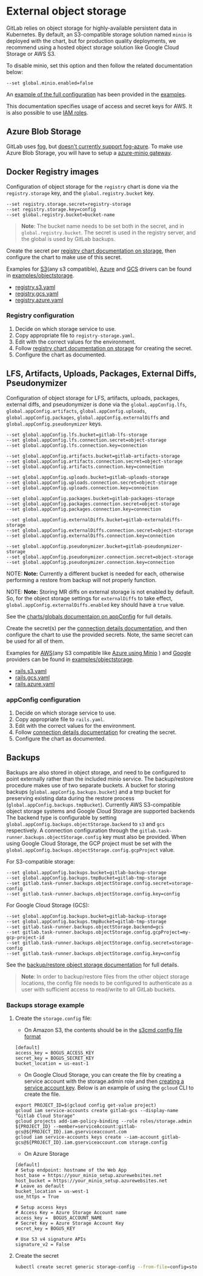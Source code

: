 # External object storage

GitLab relies on object storage for highly-available persistent data in Kubernetes.
By default, an S3-compatible storage solution named `minio` is deployed with the
chart, but for production quality deployments, we recommend using a hosted
object storage solution like Google Cloud Storage or AWS S3.

To disable minio, set this option and then follow the related documentation below:

```
--set global.minio.enabled=false
```

An [example of the full configuration](https://gitlab.com/gitlab-org/charts/gitlab/blob/master/examples/values-external-objectstorage.yaml)
has been provided in the [examples](https://gitlab.com/gitlab-org/charts/gitlab/tree/master/examples).

This documentation specifies usage of access and secret keys for AWS. It is also possible to use [IAM roles](./aws-iam-roles.md).

## Azure Blob Storage

GitLab uses [fog](https://github.com/fog/fog), but [doesn't currently support fog-azure](https://gitlab.com/gitlab-org/gitlab-foss/issues/55624). To make use Azure Blob Storage, you will have to setup a [azure-minio gateway](./azure-minio-gateway.md).

## Docker Registry images

Configuration of object storage for the `registry` chart is done via the `registry.storage` key, and the `global.registry.bucket` key.

```
--set registry.storage.secret=registry-storage
--set registry.storage.key=config
--set global.registry.bucket=bucket-name
```

> **Note**: The bucket name needs to be set both in the secret, and in `global.registry.bucket`. The secret is used in the registry server, and
the global is used by GitLab backups.

Create the secret per [registry chart documentation on storage](../../charts/registry/index.md#storage), then configure the chart to make use of this secret.

Examples for [S3](https://docs.docker.com/registry/storage-drivers/s3/)(any s3 compatible), [Azure](https://docs.docker.com/registry/storage-drivers/azure/) and [GCS](https://docs.docker.com/registry/storage-drivers/gcs/) drivers can be found in
[examples/objectstorage](https://gitlab.com/gitlab-org/charts/gitlab/tree/master/examples/objectstorage).

- [registry.s3.yaml](https://gitlab.com/gitlab-org/charts/gitlab/tree/master/examples/objectstorage/registry.s3.yaml)
- [registry.gcs.yaml](https://gitlab.com/gitlab-org/charts/gitlab/tree/master/examples/objectstorage/registry.gcs.yaml)
- [registry.azure.yaml](https://gitlab.com/gitlab-org/charts/gitlab/tree/master/examples/objectstorage/registry.azure.yaml)

### Registry configuration

1. Decide on which storage service to use.
1. Copy appropriate file to `registry-storage.yaml`.
1. Edit with the correct values for the environment.
1. Follow [registry chart documentation on storage](../../charts/registry/index.md#storage) for creating the secret.
1. Configure the chart as documented.

## LFS, Artifacts, Uploads, Packages, External Diffs, Pseudonymizer

Configuration of object storage for LFS, artifacts, uploads, packages, external
diffs, and pseudonymizer is done via the `global.appConfig.lfs`,
`global.appConfig.artifacts`, `global.appConfig.uploads`,
`global.appConfig.packages`, `global.appConfig.externalDiffs` and `global.appConfig.pseudonymizer` keys.

```
--set global.appConfig.lfs.bucket=gitlab-lfs-storage
--set global.appConfig.lfs.connection.secret=object-storage
--set global.appConfig.lfs.connection.key=connection

--set global.appConfig.artifacts.bucket=gitlab-artifacts-storage
--set global.appConfig.artifacts.connection.secret=object-storage
--set global.appConfig.artifacts.connection.key=connection

--set global.appConfig.uploads.bucket=gitlab-uploads-storage
--set global.appConfig.uploads.connection.secret=object-storage
--set global.appConfig.uploads.connection.key=connection

--set global.appConfig.packages.bucket=gitlab-packages-storage
--set global.appConfig.packages.connection.secret=object-storage
--set global.appConfig.packages.connection.key=connection

--set global.appConfig.externalDiffs.bucket=gitlab-externaldiffs-storage
--set global.appConfig.externalDiffs.connection.secret=object-storage
--set global.appConfig.externalDiffs.connection.key=connection

--set global.appConfig.pseudonymizer.bucket=gitlab-pseudonymizer-storage
--set global.appConfig.pseudonymizer.connection.secret=object-storage
--set global.appConfig.pseudonymizer.connection.key=connection
```

NOTE: **Note:**
Currently a different bucket is needed for each, otherwise performing a restore from backup will not properly function.

NOTE: **Note:**
Storing MR diffs on external storage is not enabled by default. So,
for the object storage settings for `externalDiffs` to take effect,
`global.appConfig.externalDiffs.enabled` key should have a `true` value.

See the [charts/globals documentaion on appConfig](../../charts/globals.md#configure-appconfig-settings) for full details.

Create the secret(s) per the [connection details documentation](../../charts/globals.md#connection), and then configure the chart to use the provided secrets. Note, the same secret can be used for all of them.

Examples for [AWS][fog-aws](any S3 compatible like [Azure using Minio][minio-azure] ) and [Google][fog-gcs] providers can be found in
[examples/objectstorage](https://gitlab.com/gitlab-org/charts/gitlab/tree/master/examples/objectstorage).

- [rails.s3.yaml](https://gitlab.com/gitlab-org/charts/gitlab/tree/master/examples/objectstorage/rails.s3.yaml)
- [rails.gcs.yaml](https://gitlab.com/gitlab-org/charts/gitlab/tree/master/examples/objectstorage/rails.gcs.yaml)
- [rails.azure.yaml](https://gitlab.com/gitlab-org/charts/gitlab/tree/master/examples/objectstorage/rails.azure.yaml)

[fog-aws]: https://fog.io/storage/#using-amazon-s3-and-fog
[fog-gcs]: https://fog.io/storage/#google-cloud-storage
[minio-azure]: ./azure-minio-gateway.md

### appConfig configuration

1. Decide on which storage service to use.
1. Copy appropriate file to `rails.yaml`.
1. Edit with the correct values for the environment.
1. Follow [connection details documentation](../../charts/globals.md#connection) for creating the secret.
1. Configure the chart as documented.

## Backups

Backups are also stored in object storage, and need to be configured to point
externally rather than the included minio service. The backup/restore procedure makes
use of two separate buckets. A bucket for storing backups (`global.appConfig.backups.bucket`)
and a tmp bucket for preserving existing data during the restore process (`global.appConfig.backups.tmpBucket`).
Currently AWS S3-compatible object storage systems and Google Cloud Storage are supported backends
The backend type is configurable by setting `global.appConfig.backups.objectStorage.backend` to `s3` and `gcs` respectively.
A connection configuration through the `gitlab.task-runner.backups.objectStorage.config` key must also be provided.
When using Google Cloud Storage, the GCP project must be set with the `global.appConfig.backups.objectStorage.config.gcpProject` value.

For S3-compatible storage:

```
--set global.appConfig.backups.bucket=gitlab-backup-storage
--set global.appConfig.backups.tmpBucket=gitlab-tmp-storage
--set gitlab.task-runner.backups.objectStorage.config.secret=storage-config
--set gitlab.task-runner.backups.objectStorage.config.key=config
```

For Google Cloud Storage (GCS):

```
--set global.appConfig.backups.bucket=gitlab-backup-storage
--set global.appConfig.backups.tmpBucket=gitlab-tmp-storage
--set gitlab.task-runner.backups.objectStorage.backend=gcs
--set gitlab.task-runner.backups.objectStorage.config.gcpProject=my-gcp-project-id
--set gitlab.task-runner.backups.objectStorage.config.secret=storage-config
--set gitlab.task-runner.backups.objectStorage.config.key=config
```

See the [backup/restore object storage documentation](../../backup-restore/index.md#object-storage) for full details.

> **Note**: In order to backup/restore files from the other object storage locations, the config file needs to be
> configured to authenticate as a user with sufficient access to read/write to all GitLab buckets.

### Backups storage example

1. Create the `storage.config` file:

    - On Amazon S3, the contents should be in the [s3cmd config file format](https://s3tools.org/kb/item14.htm)

    ```
    [default]
    access_key = BOGUS_ACCESS_KEY
    secret_key = BOGUS_SECRET_KEY
    bucket_location = us-east-1
    ```

    - On Google Cloud Storage, you can create the file by creating a service account
      with the storage.admin role and then
      [creating a service account key](https://cloud.google.com/iam/docs/creating-managing-service-account-keys#creating_service_account_keys).
      Below is an example of using the `gcloud` CLI to create the file.

    ```shell
    export PROJECT_ID=$(gcloud config get-value project)
    gcloud iam service-accounts create gitlab-gcs --display-name "Gitlab Cloud Storage"
    gcloud projects add-iam-policy-binding --role roles/storage.admin ${PROJECT_ID} --member=serviceAccount:gitlab-gcs@${PROJECT_ID}.iam.gserviceaccount.com
    gcloud iam service-accounts keys create --iam-account gitlab-gcs@${PROJECT_ID}.iam.gserviceaccount.com storage.config
    ```

    - On Azure Storage

    ```
    [default]
    # Setup endpoint: hostname of the Web App
    host_base = https://your_minio_setup.azurewebsites.net
    host_bucket = https://your_minio_setup.azurewebsites.net
    # Leave as default
    bucket_location = us-west-1
    use_https = True

    # Setup access keys
    # Access Key = Azure Storage Account name
    access_key =  BOGUS_ACCOUNT_NAME
    # Secret Key = Azure Storage Account Key
    secret_key = BOGUS_KEY

    # Use S3 v4 signature APIs
    signature_v2 = False
    ```

1. Create the secret

    ```bash
    kubectl create secret generic storage-config --from-file=config=storage.config
    ```

